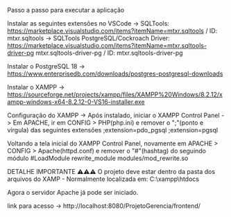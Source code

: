 Passo a passo para executar a aplicação

Instalar as seguintes extensões no VSCode
-> SQLTools: https://marketplace.visualstudio.com/items?itemName=mtxr.sqltools / ID: mtxr.sqltools
-> SQLTools PostgreSQL/Cockroach Driver: https://marketplace.visualstudio.com/items?itemName=mtxr.sqltools-driver-pg mtxr.sqltools-driver-pg / ID: mtxr.sqltools-driver-pg

Instalar o PostgreSQL 18 -> https://www.enterprisedb.com/downloads/postgres-postgresql-downloads

Instalar o XAMPP -> https://sourceforge.net/projects/xampp/files/XAMPP%20Windows/8.2.12/xampp-windows-x64-8.2.12-0-VS16-installer.exe

Configuração do XAMPP -> Após instalado, iniciar o XAMPP Control Panel -> Em APACHE, ir em CONFIG > PHP(php.ini) e remover o ";"(ponto e vírgula) das seguintes extensões
;extension=pdo_pgsql
;extension=pgsql

Voltando a tela inicial do XAMPP Control Panel, novamente em APACHE > CONFIG > Apache(httpd.conf) e remover o "#"(hashtag) do seguindo módulo
#LoadModule rewrite_module modules/mod_rewrite.so

DETALHE IMPORTANTE ⚠️⚠️⚠️
O projeto deve estar dentro da pasta dos arquivos do XAMP - Normalmente localizada em: C:\xampp\htdocs

Agora o servidor Apache já pode ser iniciado.

link para acesso -> http://localhost:8080/ProjetoGerencia/frontend/

